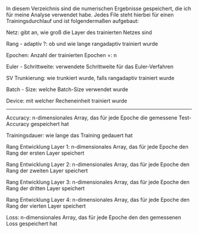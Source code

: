 In diesem Verzeichnis sind die numerischen Ergebnisse gespeichert, die ich für meine Analyse verwendet habe. 
Jedes File steht hierbei für einen Trainingsdurchlauf und ist folgendermaßen aufgebaut:

Netz: gibt an, wie groß die Layer des trainierten Netzes sind

Rang - adaptiv ?: ob und wie lange rangadaptiv trainiert wurde

Epochen: Anzahl der trainierten Epochen =: n

Euler - Schrittweite: verwendete Schrittweite für das Euler-Verfahren

SV Trunkierung: wie trunkiert wurde, falls rangadaptiv trainiert wurde 

Batch - Size: welche Batch-Size verwendet wurde

Device: mit welcher Recheneinheit trainiert wurde
______________________________________________________________ 
Accuracy: n-dimensionales Array, das für jede Epoche die gemessene Test-Accuracy gespeichert hat

Trainingsdauer: wie lange das Training gedauert hat

Rang Entwicklung Layer 1: n-dimensionales Array, das für jede Epoche den Rang der ersten Layer speichert 

Rang Entwicklung Layer 2: n-dimensionales Array, das für jede Epoche den Rang der zweiten Layer speichert 

Rang Entwicklung Layer 3: n-dimensionales Array, das für jede Epoche den Rang der dritten Layer speichert 

Rang Entwicklung Layer 4: n-dimensionales Array, das für jede Epoche den Rang der vierten Layer speichert

Loss: n-dimensionales Array, das für jede Epoche den den gemessenen Loss gespeichert hat
